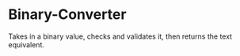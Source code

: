 # Binary-Converter
Takes in a binary value, checks and validates it, then returns the text equivalent.
